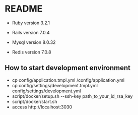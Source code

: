 # README


* Ruby version 3.2.1

* Rails version 7.0.4

* Mysql version 8.0.32

* Redis version 7.0.8

## How to start development environment
* cp config/application.tmpl.yml /config/application.yml
* cp config/settings/development.tmpl.yml config/settings/development.yml
* script/docker/setup.sh --ssh-key path_to_your_id_rsa_key
* script/docker/start.sh
* access http://localhost:3030
